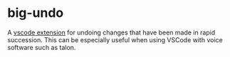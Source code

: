 # big-undo

A [vscode extension](https://marketplace.visualstudio.com/items?itemName=PaulSchaaf.talon-filetree) for undoing changes that have been made in rapid succession. This can be especially useful when using VSCode with voice software such as talon.